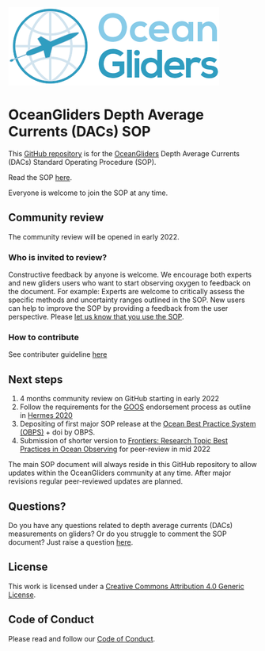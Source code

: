 ![oceangliders](images/logo-ocean-gliders.png)

# OceanGliders Depth Average Currents (DACs) SOP

This [GitHub repository](https://github.com/OceanGlidersCommunity/DepthAverageCurrents_SOP) is for the [OceanGliders](https://www.oceangliders.org) Depth Average Currents (DACs) Standard Operating Procedure (SOP).

Read the SOP [here](https://oceangliderscommunity.github.io/DepthAverageCurrents_SOP/sections/authors_SOP_development_process.html). 

Everyone is welcome to join the SOP at any time.

## Community review
The community review will be opened in early 2022.  

### Who is invited to review?
Constructive feedback by anyone is welcome. We encourage both experts and new gliders users who want to start observing oxygen to feedback on the document. For example: Experts are welcome to critically assess the specific methods and uncertainty ranges outlined in the SOP. New users can help to improve the SOP by providing a feedback from the user perspective. Please [let us know that you use the SOP](https://github.com/OceanGlidersCommunity/Oxygen_SOP/discussions).

### How to contribute
See contributer guideline [here](https://github.com/OceanGlidersCommunity/DepthAverageCurrents_SOP/blob/main/CONTRIBUTING.md)

## Next steps
1) 4 months community review on GitHub starting in early 2022
2) Follow the requirements for the [GOOS](https://www.goosocean.org) endorsement process as outline in [Hermes 2020](http://dx.doi.org/10.25607/OBP-926)
3) Depositing of first major SOP release at the [Ocean Best Practice System (OBPS)](https://www.oceanbestpractices.org) + doi by OBPS.
4) Submission of shorter version to [Frontiers: Research Topic Best Practices in Ocean Observing](https://www.frontiersin.org/research-topics/7173/best-practices-in-ocean-observing) for peer-review in mid 2022

The main SOP document will always reside in this GitHub repository to allow updates within the OceanGliders community at any time. 
After major revisions regular peer-reviewed updates are planned.

## Questions?
Do you have any questions related to depth average currents (DACs) measurements on gliders?
Or do you struggle to comment the SOP document? 
Just raise a question [here](https://github.com/OceanGlidersCommunity/DepthAverageCurrents_SOP/discussions).

## License
This work is licensed under a [Creative Commons Attribution 4.0 Generic License](https://creativecommons.org/licenses/by/4.0/).

## Code of Conduct
Please read and follow our [Code of Conduct](https://github.com/OceanGlidersCommunity/OceanGliders/blob/main/CODE_OF_CONDUCT.md).

